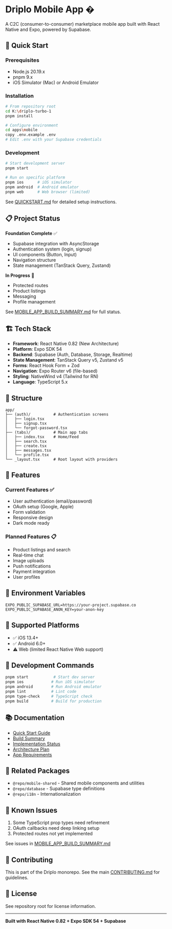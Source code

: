 # Driplo Mobile App �

A C2C (consumer-to-consumer) marketplace mobile app built with React Native and Expo, powered by Supabase.

## 🚀 Quick Start

### Prerequisites
- Node.js 20.19.x
- pnpm 9.x
- iOS Simulator (Mac) or Android Emulator

### Installation

```bash
# From repository root
cd K:\driplo-turbo-1
pnpm install

# Configure environment
cd apps\mobile
copy .env.example .env
# Edit .env with your Supabase credentials
```

### Development

```bash
# Start development server
pnpm start

# Run on specific platform
pnpm ios      # iOS simulator
pnpm android  # Android emulator
pnpm web      # Web browser (limited)
```

See [QUICKSTART.md](./QUICKSTART.md) for detailed setup instructions.

## 📋 Project Status

**Foundation Complete** ✅
- Supabase integration with AsyncStorage
- Authentication system (login, signup)
- UI components (Button, Input)
- Navigation structure
- State management (TanStack Query, Zustand)

**In Progress** 🚧
- Protected routes
- Product listings
- Messaging
- Profile management

See [MOBILE_APP_BUILD_SUMMARY.md](../../MOBILE_APP_BUILD_SUMMARY.md) for full status.

## 🏗️ Tech Stack

- **Framework**: React Native 0.82 (New Architecture)
- **Platform**: Expo SDK 54
- **Backend**: Supabase (Auth, Database, Storage, Realtime)
- **State Management**: TanStack Query v5, Zustand v5
- **Forms**: React Hook Form + Zod
- **Navigation**: Expo Router v6 (file-based)
- **Styling**: NativeWind v4 (Tailwind for RN)
- **Language**: TypeScript 5.x

## 📁 Structure

```
app/
├── (auth)/          # Authentication screens
│   ├── login.tsx
│   ├── signup.tsx
│   └── forgot-password.tsx
├── (tabs)/          # Main app tabs
│   ├── index.tsx    # Home/Feed
│   ├── search.tsx
│   ├── create.tsx
│   ├── messages.tsx
│   └── profile.tsx
└── _layout.tsx      # Root layout with providers
```

## 🎯 Features

### Current Features ✅
- User authentication (email/password)
- OAuth setup (Google, Apple)
- Form validation
- Responsive design
- Dark mode ready

### Planned Features 📋
- Product listings and search
- Real-time chat
- Image uploads
- Push notifications
- Payment integration
- User profiles

## 🔐 Environment Variables

```env
EXPO_PUBLIC_SUPABASE_URL=https://your-project.supabase.co
EXPO_PUBLIC_SUPABASE_ANON_KEY=your-anon-key
```

## 📱 Supported Platforms

- ✅ iOS 13.4+
- ✅ Android 6.0+
- ⚠️ Web (limited React Native Web support)

## 🧪 Development Commands

```bash
pnpm start           # Start dev server
pnpm ios            # Run iOS simulator
pnpm android        # Run Android emulator
pnpm lint           # Lint code
pnpm type-check     # TypeScript check
pnpm build          # Build for production
```

## 📚 Documentation

- [Quick Start Guide](./QUICKSTART.md)
- [Build Summary](../../MOBILE_APP_BUILD_SUMMARY.md)
- [Implementation Status](../../MOBILE_IMPLEMENTATION_STATUS.md)
- [Architecture Plan](../../MOBILE_APP_ARCHITECTURE_PLAN.md)
- [App Requirements](../../app.md)

## 🔗 Related Packages

- `@repo/mobile-shared` - Shared mobile components and utilities
- `@repo/database` - Supabase type definitions
- `@repo/i18n` - Internationalization

## 🐛 Known Issues

1. Some TypeScript prop types need refinement
2. OAuth callbacks need deep linking setup
3. Protected routes not yet implemented

See issues in [MOBILE_APP_BUILD_SUMMARY.md](../../MOBILE_APP_BUILD_SUMMARY.md)

## 🤝 Contributing

This is part of the Driplo monorepo. See the main [CONTRIBUTING.md](../../docs/CONTRIBUTING.md) for guidelines.

## 📄 License

See repository root for license information.

---

**Built with React Native 0.82 + Expo SDK 54 + Supabase**